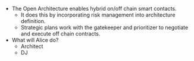 - The Open Architecture enables hybrid on/off chain smart contacts.
  - It does this by incorporating risk management into architecture definition.
  - Strategic plans work with the gatekeeper and prioritizer to negotiate and execute off chain contracts.
- What will Alice do?
  - Architect
  - DJ
  